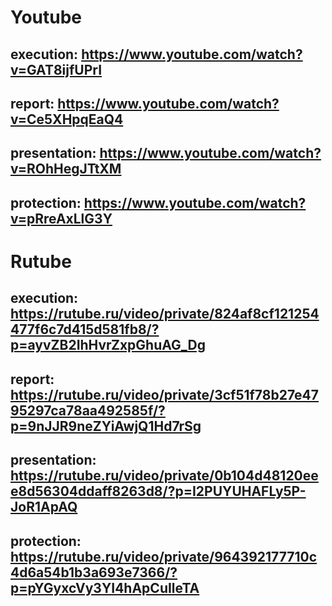 # Youtube

## execution: https://www.youtube.com/watch?v=GAT8ijfUPrI

## report: https://www.youtube.com/watch?v=Ce5XHpqEaQ4

## presentation: https://www.youtube.com/watch?v=ROhHegJTtXM

## protection: https://www.youtube.com/watch?v=pRreAxLlG3Y

# Rutube

## execution: https://rutube.ru/video/private/824af8cf121254477f6c7d415d581fb8/?p=ayvZB2IhHvrZxpGhuAG_Dg

## report: https://rutube.ru/video/private/3cf51f78b27e4795297ca78aa492585f/?p=9nJJR9neZYiAwjQ1Hd7rSg

## presentation: https://rutube.ru/video/private/0b104d48120eee8d56304ddaff8263d8/?p=I2PUYUHAFLy5P-JoR1ApAQ

## protection: https://rutube.ru/video/private/964392177710c4d6a54b1b3a693e7366/?p=pYGyxcVy3YI4hApCuIleTA